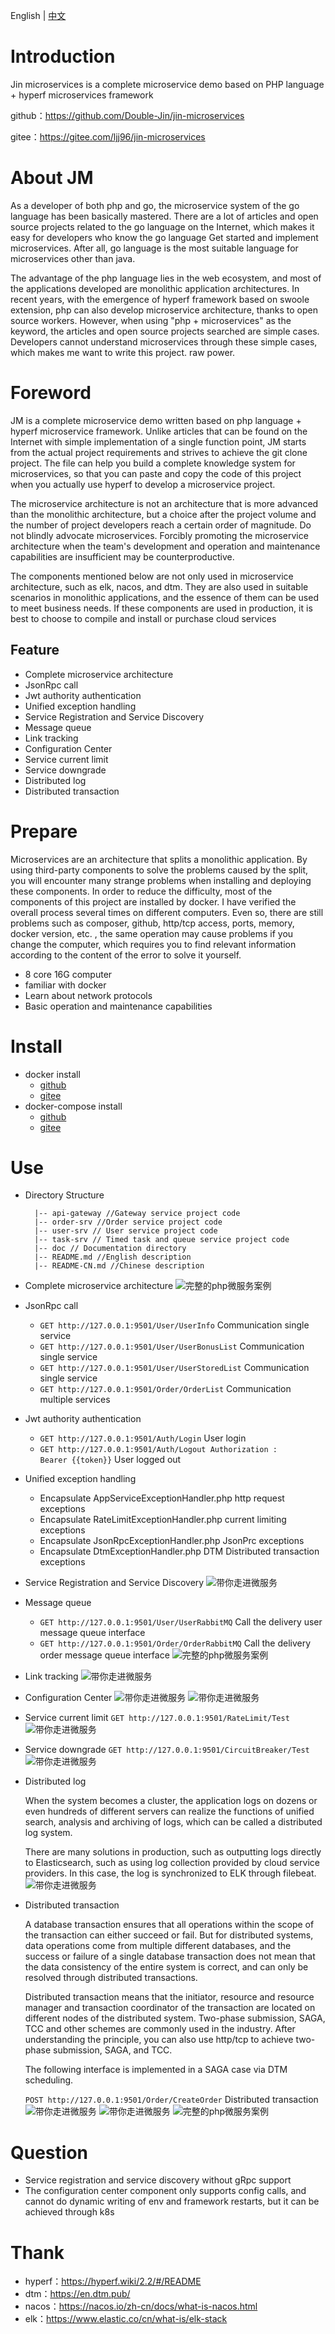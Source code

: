 English | [中文](./README-CN.md)

# Introduction

Jin microservices is a complete microservice demo based on PHP language + hyperf microservices framework

github：https://github.com/Double-Jin/jin-microservices

gitee：https://gitee.com/ljj96/jin-microservices

# About JM

As a developer of both php and go, the microservice system of the go language has been basically mastered. There are a lot of articles and open source projects related to the go language on the Internet, which makes it easy for developers who know the go language Get started and implement microservices. After all, go language is the most suitable language for microservices other than java.

The advantage of the php language lies in the web ecosystem, and most of the applications developed are monolithic application architectures. In recent years, with the emergence of hyperf framework based on swoole extension, php can also develop microservice architecture, thanks to open source workers. However, when using "php + microservices" as the keyword, the articles and open source projects searched are simple cases. Developers cannot understand microservices through these simple cases, which makes me want to write this project. raw power.

# Foreword

JM is a complete microservice demo written based on php language + hyperf microservice framework. Unlike articles that can be found on the Internet with simple implementation of a single function point, JM starts from the actual project requirements and strives to achieve the git clone project. The file can help you build a complete knowledge system for microservices, so that you can paste and copy the code of this project when you actually use hyperf to develop a microservice project.

The microservice architecture is not an architecture that is more advanced than the monolithic architecture, but a choice after the project volume and the number of project developers reach a certain order of magnitude. Do not blindly advocate microservices. Forcibly promoting the microservice architecture when the team's development and operation and maintenance capabilities are insufficient may be counterproductive.

The components mentioned below are not only used in microservice architecture, such as elk, nacos, and dtm. They are also used in suitable scenarios in monolithic applications, and the essence of them can be used to meet business needs. If these components are used in production, it is best to choose to compile and install or purchase cloud services

## Feature

* Complete microservice architecture
* JsonRpc call
* Jwt authority authentication
* Unified exception handling
* Service Registration and Service Discovery
* Message queue
* Link tracking
* Configuration Center
* Service current limit
* Service downgrade
* Distributed log
* Distributed transaction

# Prepare
Microservices are an architecture that splits a monolithic application. By using third-party components to solve the problems caused by the split, you will encounter many strange problems when installing and deploying these components. In order to reduce the difficulty, most of the components of this project are installed by docker. I have verified the overall process several times on different computers. Even so, there are still problems such as composer, github, http/tcp access, ports, memory, docker version, etc. , the same operation may cause problems if you change the computer, which requires you to find relevant information according to the content of the error to solve it yourself.

- 8 core 16G computer
- familiar with docker
- Learn about network protocols
- Basic operation and maintenance capabilities

# Install

- docker install
  - [github](https://github.com/Double-Jin/jin-microservices/blob/main/doc/DEPLOY_ONE.md)
  - [gitee](https://gitee.com/ljj96/jin-microservices/blob/main/doc/DEPLOY_ONE.md)
- docker-compose install
  - [github](https://github.com/Double-Jin/jin-microservices/blob/main/doc/DEPLOY_TWO.md)
  - [gitee](https://gitee.com/ljj96/jin-microservices/blob/main/doc/DEPLOY_TWO.md)

# Use

* Directory Structure
  ```
    |-- api-gateway //Gateway service project code 
    |-- order-srv //Order service project code
    |-- user-srv // User service project code
    |-- task-srv // Timed task and queue service project code
    |-- doc // Documentation directory
    |-- README.md //English description
    |-- README-CN.md //Chinese description
  ```

* Complete microservice architecture
  ![完整的php微服务案例](https://cdn.learnku.com/uploads/images/202206/15/36324/zfxnraiUJx.png!large)

* JsonRpc call
  - `GET http://127.0.0.1:9501/User/UserInfo` Communication single service
  - `GET http://127.0.0.1:9501/User/UserBonusList` Communication single service
  - `GET http://127.0.0.1:9501/User/UserStoredList` Communication single service
  - `GET http://127.0.0.1:9501/Order/OrderList` Communication multiple services

* Jwt authority authentication
  - `GET http://127.0.0.1:9501/Auth/Login` User login
  - `GET http://127.0.0.1:9501/Auth/Logout
    Authorization : 	Bearer {{token}}` User logged out
    
* Unified exception handling
  - Encapsulate AppServiceExceptionHandler.php http request exceptions
  - Encapsulate RateLimitExceptionHandler.php current limiting exceptions
  - Encapsulate JsonRpcExceptionHandler.php JsonPrc exceptions
  - Encapsulate DtmExceptionHandler.php DTM Distributed transaction exceptions

* Service Registration and Service Discovery
  ![带你走进微服务](https://cdn.learnku.com/uploads/images/202205/31/36324/03VknWhiB6.png!large)

* Message queue
  - `GET http://127.0.0.1:9501/User/UserRabbitMQ` Call the delivery user message queue interface
  - `GET http://127.0.0.1:9501/Order/OrderRabbitMQ` Call the delivery order message queue interface
  ![完整的php微服务案例](https://cdn.learnku.com/uploads/images/202206/15/36324/0BU5P5RHTL.jpeg!large)
  
* Link tracking
  ![带你走进微服务](https://cdn.learnku.com/uploads/images/202205/31/36324/PaiIwXUVrr.png!large)

* Configuration Center
  ![带你走进微服务](https://cdn.learnku.com/uploads/images/202205/31/36324/SfiKibJ55r.png!large)
  ![带你走进微服务](https://cdn.learnku.com/uploads/images/202205/31/36324/K4Zf5zlBhq.png!large)

* Service current limit
  `GET http://127.0.0.1:9501/RateLimit/Test`
  ![带你走进微服务](https://cdn.learnku.com/uploads/images/202205/31/36324/QpZmGG31WD.png!large)

* Service downgrade
  `GET http://127.0.0.1:9501/CircuitBreaker/Test`
  ![带你走进微服务](https://cdn.learnku.com/uploads/images/202205/31/36324/bpVBwAgOKl.png!large)

* Distributed log

  When the system becomes a cluster, the application logs on dozens or even hundreds of different servers can realize the functions of unified search, analysis and archiving of logs, which can be called a distributed log system.

  There are many solutions in production, such as outputting logs directly to Elasticsearch, such as using log collection provided by cloud service providers. In this case, the log is synchronized to ELK through filebeat.
  ![带你走进微服务](https://cdn.learnku.com/uploads/images/202205/31/36324/qFqXMfcYu2.png!large)


* Distributed transaction

  A database transaction ensures that all operations within the scope of the transaction can either succeed or fail. But for distributed systems, data operations come from multiple different databases, and the success or failure of a single database transaction does not mean that the data consistency of the entire system is correct, and can only be resolved through distributed transactions.

  Distributed transaction means that the initiator, resource and resource manager and transaction coordinator of the transaction are located on different nodes of the distributed system. Two-phase submission, SAGA, TCC and other schemes are commonly used in the industry. After understanding the principle, you can also use http/tcp to achieve two-phase submission, SAGA, and TCC.

  The following interface is implemented in a SAGA case via DTM scheduling.
  
  `POST http://127.0.0.1:9501/Order/CreateOrder` Distributed transaction
  ![带你走进微服务](https://cdn.learnku.com/uploads/images/202205/31/36324/7tiJcnKiXi.png!large)
  ![带你走进微服务](https://cdn.learnku.com/uploads/images/202205/31/36324/a5v6AdYVT2.png!large)
  ![完整的php微服务案例](https://cdn.learnku.com/uploads/images/202206/15/36324/txAseIwfVr.png!large)
  
# Question
* Service registration and service discovery without gRpc support
* The configuration center component only supports config calls, and cannot do dynamic writing of env and framework restarts, but it can be achieved through k8s

# Thank
- hyperf：https://hyperf.wiki/2.2/#/README
- dtm：https://en.dtm.pub/
- nacos：https://nacos.io/zh-cn/docs/what-is-nacos.html
- elk：https://www.elastic.co/cn/what-is/elk-stack 